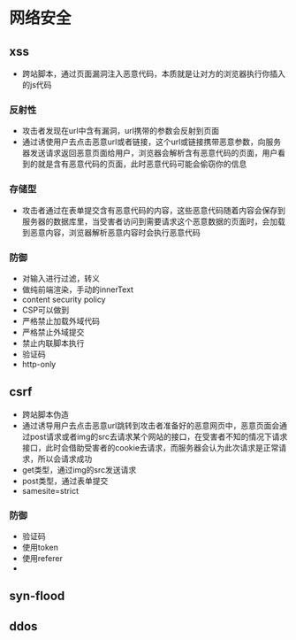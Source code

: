 # 网络安全
## xss
- 跨站脚本，通过页面漏洞注入恶意代码，本质就是让对方的浏览器执行你插入的js代码
### 反射性
- 攻击者发现在url中含有漏洞，url携带的参数会反射到页面
- 通过诱使用户去点击恶意url或者链接，这个url或链接携带恶意参数，向服务器发送请求返回恶意页面给用户，浏览器会解析含有恶意代码的页面，用户看到的就是含有恶意代码的页面，此时恶意代码可能会偷窃你的信息
### 存储型
- 攻击者通过在表单提交含有恶意代码的内容，这些恶意代码随着内容会保存到服务器的数据库里，当受害者访问到需要请求这个恶意数据的页面时，会加载到恶意内容，浏览器解析恶意内容时会执行恶意代码
### 防御
- 对输入进行过滤，转义
- 做纯前端渲染，手动的innerText
- content security policy
- CSP可以做到
- 严格禁止加载外域代码
- 严格禁止外域提交
- 禁止内联脚本执行
- 验证码
- http-only
## csrf
- 跨站脚本伪造
- 通过诱导用户去点击恶意url跳转到攻击者准备好的恶意网页中，恶意页面会通过post请求或者img的src去请求某个网站的接口，在受害者不知的情况下请求接口，此时会借助受害者的cookie去请求，而服务器会认为此次请求是正常请求，所以会请求成功
- get类型，通过img的src发送请求
- post类型，通过表单提交
- samesite=strict
### 防御
- 验证码
- 使用token
- 使用referer
- 
## syn-flood
## ddos